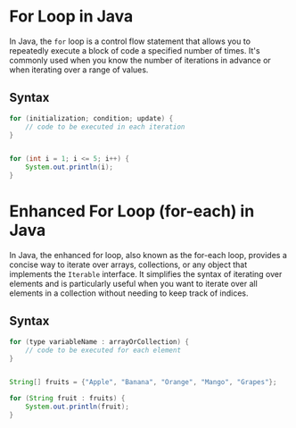 # For Loop in Java

In Java, the `for` loop is a control flow statement that allows you to repeatedly execute a block of code a specified number of times. It's commonly used when you know the number of iterations in advance or when iterating over a range of values.

## Syntax

```java
for (initialization; condition; update) {
    // code to be executed in each iteration
}


for (int i = 1; i <= 5; i++) {
    System.out.println(i);
}

```

# Enhanced For Loop (for-each) in Java

In Java, the enhanced for loop, also known as the for-each loop, provides a concise way to iterate over arrays, collections, or any object that implements the `Iterable` interface. It simplifies the syntax of iterating over elements and is particularly useful when you want to iterate over all elements in a collection without needing to keep track of indices.

## Syntax

```java
for (type variableName : arrayOrCollection) {
    // code to be executed for each element
}


String[] fruits = {"Apple", "Banana", "Orange", "Mango", "Grapes"};

for (String fruit : fruits) {
    System.out.println(fruit);
}

```
